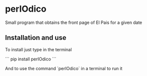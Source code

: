 # perIOdico
Small program that obtains the front page of El Pais for a given date

## Installation and use

To install just type in the terminal 

´´´
pip install perIOdico
´´´

And to use the command ´perIOdico´ in a terminal to run it

